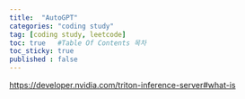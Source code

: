 ```yaml
---
title:  "AutoGPT"
categories: "coding study"
tag: [coding study, leetcode]
toc: true   #Table Of Contents 목차 
toc_sticky: true
published : false
---
```


https://developer.nvidia.com/triton-inference-server#what-is
